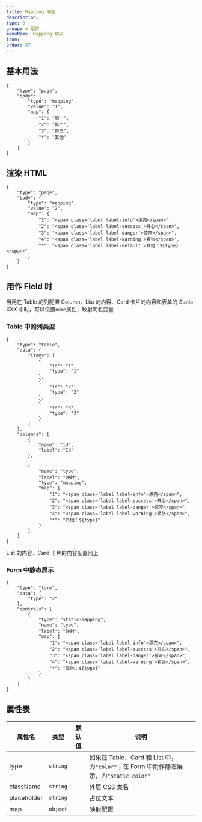 ```yaml
---
title: Mapping 映射
description:
type: 0
group: ⚙ 组件
menuName: Mapping 映射
icon:
order: 57
---
```


## 基本用法

```schema
{
    "type": "page",
    "body": {
        "type": "mapping",
        "value": "1",
        "map": {
            "1": "第一",
            "2": "第二",
            "3": "第三",
            "*": "其他"
        }
    }
}
```

## 渲染 HTML

```schema
{
    "type": "page",
    "body": {
        "type": "mapping",
        "value": "2",
        "map": {
            "1": "<span class='label label-info'>漂亮</span>",
            "2": "<span class='label label-success'>开心</span>",
            "3": "<span class='label label-danger'>惊吓</span>",
            "4": "<span class='label label-warning'>紧张</span>",
            "*": "<span class='label label-default'>其他：${type}</span>"
        }
    }
}
```

## 用作 Field 时

当用在 Table 的列配置 Column、List 的内容、Card 卡片的内容和表单的 Static-XXX 中时，可以设置`name`属性，映射同名变量

### Table 中的列类型

```schema: scope="body"
{
    "type": "table",
    "data": {
        "items": [
            {
                "id": "1",
                "type": "1"
            },
            {
                "id": "2",
                "type": "2"
            },
            {
                "id": "3",
                "type": "3"
            }
        ]
    },
    "columns": [
        {
            "name": "id",
            "label": "Id"
        },

        {
            "name": "type",
            "label": "映射",
            "type": "mapping",
            "map": {
                "1": "<span class='label label-info'>漂亮</span>",
                "2": "<span class='label label-success'>开心</span>",
                "3": "<span class='label label-danger'>惊吓</span>",
                "4": "<span class='label label-warning'>紧张</span>",
                "*": "其他：${type}"
            }
        }
    ]
}
```

List 的内容、Card 卡片的内容配置同上

### Form 中静态展示

```schema: scope="body"
{
    "type": "form",
    "data": {
        "type": "2"
    },
    "controls": [
        {
            "type": "static-mapping",
            "name": "type",
            "label": "映射",
            "map": {
                "1": "<span class='label label-info'>漂亮</span>",
                "2": "<span class='label label-success'>开心</span>",
                "3": "<span class='label label-danger'>惊吓</span>",
                "4": "<span class='label label-warning'>紧张</span>",
                "*": "其他：${type}"
            }
        }
    ]
}
```

## 属性表

| 属性名      | 类型     | 默认值 | 说明                                                                                   |
| ----------- | -------- | ------ | -------------------------------------------------------------------------------------- |
| type        | `string` |        | 如果在 Table、Card 和 List 中，为`"color"`；在 Form 中用作静态展示，为`"static-color"` |
| className   | `string` |        | 外层 CSS 类名                                                                          |
| placeholder | `string` |        | 占位文本                                                                               |
| map         | `object` |        | 映射配置                                                                               |
